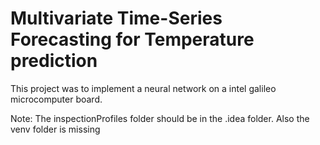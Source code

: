 # Multivariate Time-Series Forecasting for Temperature prediction
This project was to implement a neural network on a intel galileo microcomputer board.

Note: The inspectionProfiles folder should be in the .idea folder.
Also the venv folder is missing
